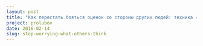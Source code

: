 ```yaml
---
layout: post
title: "Как перестать бояться оценок со стороны других людей: техника «Прохожий»"
project: prolubov
date: 2016-02-14
slug: stop-worrying-what-others-think
---
```

